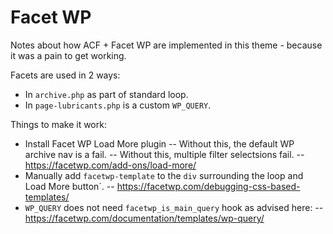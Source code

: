 # Facet WP

Notes about how ACF + Facet WP are implemented in this theme - because it was a pain to get working. 

Facets are used in 2 ways:

- In `archive.php` as part of standard loop.
- In `page-lubricants.php` is a custom `WP_QUERY`.

Things to make it work:

- Install Facet WP Load More plugin 
-- Without this, the default WP archive nav is a fail.
-- Without this, multiple filter selectsions fail. 
-- https://facetwp.com/add-ons/load-more/
- Manually add `facetwp-template` to the `div` surrounding the loop and Load More button`.
-- https://facetwp.com/debugging-css-based-templates/
- `WP_QUERY` does not need `facetwp_is_main_query` hook as advised here:
-- https://facetwp.com/documentation/templates/wp-query/

